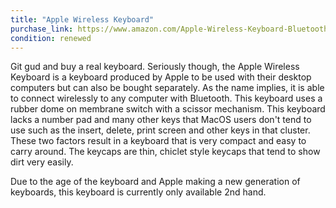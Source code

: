 ```yaml
---
title: "Apple Wireless Keyboard"
purchase_link: https://www.amazon.com/Apple-Wireless-Keyboard-Bluetooth-Refurbished/dp/B0146YF1FO?ref_=fsclp_pl_dp_1
condition: renewed
---
```


Git gud and buy a real keyboard. Seriously though, the Apple Wireless Keyboard is a keyboard produced by Apple to be used with their desktop computers but can also be bought separately. As the name implies, it is able to connect wirelessly to any computer with Bluetooth. This keyboard uses a rubber dome on membrane switch with a scissor mechanism. This keyboard lacks a number pad and many other keys that MacOS users don't tend to use such as the insert, delete, print screen and other keys in that cluster. These two factors result in a keyboard that is very compact and easy to carry around. The keycaps are thin, chiclet style keycaps that tend to show dirt very easily. 

Due to the age of the keyboard and Apple making a new generation of keyboards, this keyboard is currently only available 2nd hand.
